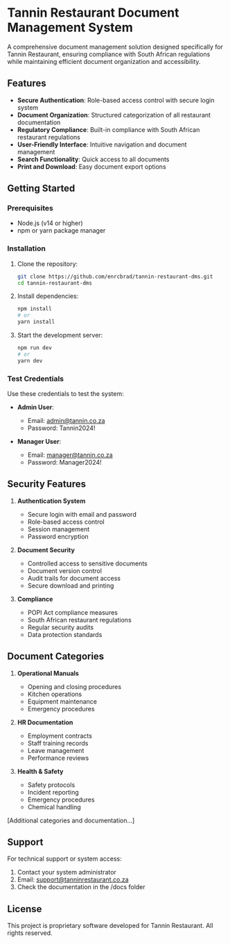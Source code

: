 # Tannin Restaurant Document Management System

A comprehensive document management solution designed specifically for Tannin Restaurant, ensuring compliance with South African regulations while maintaining efficient document organization and accessibility.

## Features

- **Secure Authentication**: Role-based access control with secure login system
- **Document Organization**: Structured categorization of all restaurant documentation
- **Regulatory Compliance**: Built-in compliance with South African restaurant regulations
- **User-Friendly Interface**: Intuitive navigation and document management
- **Search Functionality**: Quick access to all documents
- **Print and Download**: Easy document export options

## Getting Started

### Prerequisites

- Node.js (v14 or higher)
- npm or yarn package manager

### Installation

1. Clone the repository:
   ```bash
   git clone https://github.com/enrcbrad/tannin-restaurant-dms.git
   cd tannin-restaurant-dms
   ```

2. Install dependencies:
   ```bash
   npm install
   # or
   yarn install
   ```

3. Start the development server:
   ```bash
   npm run dev
   # or
   yarn dev
   ```

### Test Credentials

Use these credentials to test the system:

- **Admin User**:
  - Email: admin@tannin.co.za
  - Password: Tannin2024!

- **Manager User**:
  - Email: manager@tannin.co.za
  - Password: Manager2024!

## Security Features

1. **Authentication System**
   - Secure login with email and password
   - Role-based access control
   - Session management
   - Password encryption

2. **Document Security**
   - Controlled access to sensitive documents
   - Document version control
   - Audit trails for document access
   - Secure download and printing

3. **Compliance**
   - POPI Act compliance measures
   - South African restaurant regulations
   - Regular security audits
   - Data protection standards

## Document Categories

1. **Operational Manuals**
   - Opening and closing procedures
   - Kitchen operations
   - Equipment maintenance
   - Emergency procedures

2. **HR Documentation**
   - Employment contracts
   - Staff training records
   - Leave management
   - Performance reviews

3. **Health & Safety**
   - Safety protocols
   - Incident reporting
   - Emergency procedures
   - Chemical handling

[Additional categories and documentation...]

## Support

For technical support or system access:
1. Contact your system administrator
2. Email: support@tanninrestaurant.co.za
3. Check the documentation in the /docs folder

## License

This project is proprietary software developed for Tannin Restaurant.
All rights reserved.